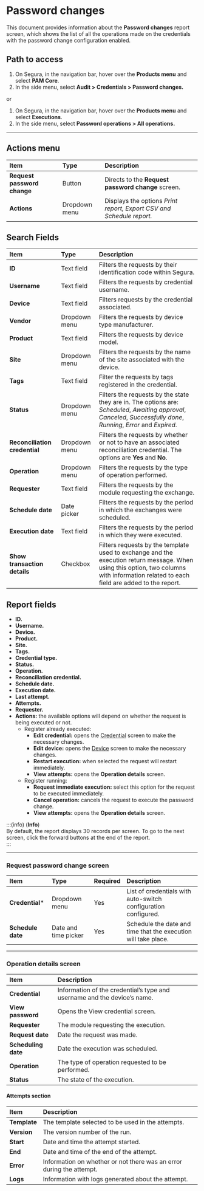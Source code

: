 # Password changes

This document provides information about the **Password changes** report screen, which shows the list of all the operations made on the credentials with the password change configuration enabled.

## Path to access

1. On Segura, in the navigation bar, hover over the **Products menu** and select **PAM Core**.  
2. In the side menu, select **Audit > Credentials > Password changes.**

or

1. On Segura, in the navigation bar, hover over the **Products menu** and select **Executions**.  
2. In the side menu, select **Password operations > All operations.**

---
## Actions menu

| **Item**  | **Type** | **Description** |
| :---- | :---- | :---- |
| **Request password change** | Button | Directs to the **Request password change** screen. |
| **Actions** | Dropdown menu | Displays the options *Print report, Export CSV and Schedule report.* |

## Search Fields

| **Item** | **Type** | **Description** |
| :---- | :---- | :---- |
| **ID** | Text field | Filters the requests by their identification code within Segura. |
| **Username** | Text field | Filters the requests by credential username. |
| **Device** | Text field | Filters requests by the credential associated. |
| **Vendor** | Dropdown menu | Filters the requests by device type manufacturer. |
| **Product** | Text field | Filters the requests by device model. |
| **Site** | Dropdown menu | Filters the requests by the name of the site associated with the device. |
| **Tags** | Text field | Filter the requests by tags registered in the credential. |
| **Status** | Dropdown menu | Filters the requests by the state they are in. The options are: *Scheduled*, *Awaiting approval*, *Canceled*, *Successfully done*, *Running*, *Error* and *Expired*. |
| **Reconciliation credential** | Dropdown menu | Filters the requests by whether or not to have an associated reconciliation credential. The options are **Yes** and **No**. |
| **Operation** | Dropdown menu | Filters the requests by the type of operation performed. |
| **Requester** | Text field | Filters the requests by the module requesting the exchange. |
| **Schedule date** | Date picker | Filters the requests by the period in which the exchanges were scheduled. |
| **Execution date** | Text field | Filters the requests by the period in which they were executed. |
| **Show transaction details** | Checkbox | Filters requests by the template used to exchange and the execution return message. When using this option, two columns with information related to each field are added to the report. |

## Report fields

* **ID.**  
* **Username.**  
* **Device.**  
* **Product.**  
* **Site.**  
* **Tags.**  
* **Credential type.**  
* **Status.**  
* **Operation.**  
* **Reconciliation credential.**  
* **Schedule date.**  
* **Execution date.**  
* **Last attempt.**  
* **Attempts.**  
* **Requester.**  
* **Actions:** the available options will depend on whether the request is being executed or not.  
  * Register already executed:  
    * **Edit credential:** opens the [Credential](/v4/docs/pam-credential-credentials-registration) screen to make the necessary changes.  
    * **Edit device:** opens the [Device](/v4/docs/pam-device-device-registration) screen to make the necessary changes.  
    * **Restart execution:** when selected the request will restart immediately.  
    * **View attempts:** opens the **Operation details** screen.  
  * Register running:  
    * **Request immediate execution:** select this option for the request to be executed immediately.  
    * **Cancel operation:** cancels the request to execute the password change.  
    * **View attempts:** opens the **Operation details** screen.

:::(info) (**Info**)  
By default, the report displays 30 records per screen. To go to the next screen, click the forward buttons at the end of the report.  
:::

---
### Request password change screen

| **Item** | **Type** | **Required** | **Description** |
| :---- | :---- | :---- | :---- |
| **Credential*** | Dropdown menu | Yes | List of credentials with auto-switch configuration configured. |
| **Schedule date** | Date and time picker | Yes | Schedule the date and time that the execution will take place. |

---
### Operation details screen

| **Item** | **Description** |
| :---- | :---- |
| **Credential** | Information of the credential’s type and username and the device’s name. |
| **View password** | Opens the View credential screen. |
| **Requester** | The module requesting the execution. |
| **Request date** | Date the request was made. |
| **Scheduling date** | Date the execution was scheduled. |
| **Operation** | The type of operation requested to be performed. |
| **Status** | The state of the execution. |

#### Attempts section

| **Item** | **Description** |
| :---- | :---- |
| **Template** | The template selected to be used in the attempts. |
| **Version** | The version number of the run. |
| **Start** | Date and time the attempt started. |
| **End** | Date and time of the end of the attempt. |
| **Error** | Information on whether or not there was an error during the attempt. |
| **Logs** | Information with logs generated about the attempt. |